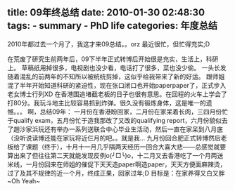 title: 09年终总结
date: 2010-01-30 02:48:30
tags: 
    - summary
    - PhD life
categories: 年度总结 
---

2010年都过去一个月了，我这才来09总结。。orz
最近很忙，但忙得充实;D

在荒废了研究生前两年后，09下半年正式转博后开始很是充实，生活上，科研上。
草稿纸用掉很多，电视剧也没少看，电话打了很多，菜也没少偷。
一头长发随着混乱的前两年的不知所以被统统剪掉，这似乎给我带来了新的好运。
跟师姐混了半年开始知道科研的紧迫性，现在张口闭口也开始paperpaper了，正式步入老女博士行列XD 在香港围追堵截老板的日子也很有意思。在回程的火车上学会了打80分。我玩斗地主比较容易抓到炸弹。很久没有锻炼身体，这是唯一的遗憾。。。
啊，总结09年：
一月份在香港盼回家，二月份在家呆着长肉，三四月份忙于qualify exam，五月份忙于造我那改了又改的qualifying report，六月份貌似去了趟沙家浜玩还有举办一系列送联合中心毕业生活动，然后一直在家呆到八月底（没听说读博还能在家玩将近仨月的吧。。就是我...
九月份回合肥正式转博然后老板给了课题（终于），十月十一月几乎隔两天经历一回合大喜大悲——总感觉就要算出来了但往往第二天就能发现反例o(╯□╰)o，十二月又去香港吃了一个月两送米线，一月份回来在师姐的催促下天天造paper啊造paper，天天方便面麻辣烫，过了及其不规律的近一个月，终成正果，回家过年;D 目标是：在家养得又白又胖~Oh Yeah~
